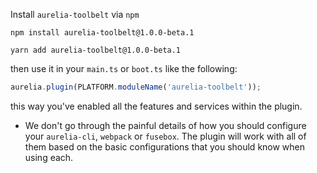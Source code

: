
Install ```aurelia-toolbelt``` via ```npm```

```shell
npm install aurelia-toolbelt@1.0.0-beta.1
```
```shell
yarn add aurelia-toolbelt@1.0.0-beta.1
```

then use it in your ```main.ts``` or ```boot.ts``` like the following:

```js
aurelia.plugin(PLATFORM.moduleName('aurelia-toolbelt'));
```


this way you've enabled all the features and services within the plugin.

* We don't go through the painful details of how you should configure your  ```aurelia-cli```, ```webpack``` or ```fusebox```. The plugin will work with all of them based on the basic configurations that you should know when using each.
